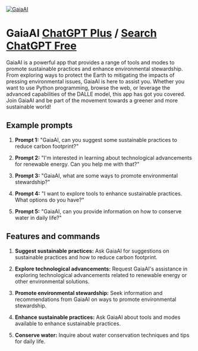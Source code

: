
[![GaiaAI](https://files.oaiusercontent.com/file-7zTSsJk1gwR6VW26tZBKSCWx?se=2123-10-17T05%3A30%3A48Z&sp=r&sv=2021-08-06&sr=b&rscc=max-age%3D31536000%2C%20immutable&rscd=attachment%3B%20filename%3De0e83728-8516-4982-8268-3c4facc85ef5.png&sig=m/1J4MK0xhsoHWOUK8XsVeGlRcS6O0HCxdGN8PqOtJg%3D)](https://chat.openai.com/g/g-Nh82JS6BH-gaiaai)

# GaiaAI [ChatGPT Plus](https://chat.openai.com/g/g-Nh82JS6BH-gaiaai) / [Search ChatGPT Free](https://gptcall.net/index.html#/?search=GaiaAI)

GaiaAI is a powerful app that provides a range of tools and modes to promote sustainable practices and enhance environmental stewardship. From exploring ways to protect the Earth to mitigating the impacts of pressing environmental issues, GaiaAI is here to assist you. Whether you want to use Python programming, browse the web, or leverage the advanced capabilities of the DALLE model, this app has got you covered. Join GaiaAI and be part of the movement towards a greener and more sustainable world!

## Example prompts

1. **Prompt 1:** "GaiaAI, can you suggest some sustainable practices to reduce carbon footprint?"

2. **Prompt 2:** "I'm interested in learning about technological advancements for renewable energy. Can you help me with that?"

3. **Prompt 3:** "GaiaAI, what are some ways to promote environmental stewardship?"

4. **Prompt 4:** "I want to explore tools to enhance sustainable practices. What options do you have?"

5. **Prompt 5:** "GaiaAI, can you provide information on how to conserve water in daily life?"

## Features and commands

1. **Suggest sustainable practices:** Ask GaiaAI for suggestions on sustainable practices and how to reduce carbon footprint.

2. **Explore technological advancements:** Request GaiaAI's assistance in exploring technological advancements related to renewable energy or other environmental solutions.

3. **Promote environmental stewardship:** Seek information and recommendations from GaiaAI on ways to promote environmental stewardship.

4. **Enhance sustainable practices:** Ask GaiaAI about tools and modes available to enhance sustainable practices.

5. **Conserve water:** Inquire about water conservation techniques and tips for daily life.


